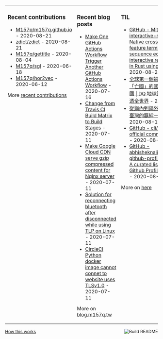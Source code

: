 <table><tr><td valign="top">

### Recent contributions
<!-- recent_contributions starts -->
* [M157q/m157q.github.io](https://github.com/M157q/m157q.github.io) - 2020-08-21
* [zdict/zdict](https://github.com/zdict/zdict) - 2020-08-21
* [M157q/gettitle](https://github.com/M157q/gettitle) - 2020-08-04
* [M157q/sgl](https://github.com/M157q/sgl) - 2020-06-18
* [M157q/hor2vec](https://github.com/M157q/hor2vec) - 2020-06-12
<!-- recent_contributions ends -->
More [recent contributions](https://github.com/M157q/M157q/blob/main/recent_contributions.md)
</td><td valign="top">

### Recent blog posts
<!-- blog starts -->
* [Make One GitHub Actions Workflow Trigger Another GitHub Actions Workflow](https://blog.m157q.tw/posts/2020/07/16/make-one-github-actions-workflow-trigger-another-github-actions-workflow/) - 2020-07-16
* [Change from Travis CI Build Matrix to Build Stages](https://blog.m157q.tw/posts/2020/07/11/change-from-travis-ci-build-matrix-to-build-stages/) - 2020-07-11
* [Make Google Cloud CDN serve gzip compressed content for Nginx server](https://blog.m157q.tw/posts/2020/07/11/make-google-cloud-cdn-serve-gzip-compressed-content-for-nginx-server/) - 2020-07-11
* [Solution for reconnecting bluetooth after disconnected while using TLP on Linux](https://blog.m157q.tw/posts/2020/07/11/solution-for-reconnecting-bluetooth-after-disconnected-while-using-tlp-on-linux/) - 2020-07-11
* [CircleCI Python docker image cannot connet to website uses TLSv1.0](https://blog.m157q.tw/posts/2020/07/11/circleci-python-docker-image-cannot-connet-to-website-uses-tlsv1-0/) - 2020-07-11
<!-- blog ends -->
More on [blog.m157q.tw](https://blog.m157q.tw/)
</td><td valign="top">

### TIL
<!-- tils starts -->
* [GitHub - MitMaro/git-interactive-rebase-tool: Native cross platform full feature terminal based sequence editor for git interactive rebase. Written in Rust using ncurses.](https://github.com/M157q/m157q.github.io/issues/1178) - 2020-08-20
* [全球第一個被COVID-19「亡國」的國家：赫特河公國 | DQ 地球圖輯隊 帶你看透全世界](https://github.com/M157q/m157q.github.io/issues/1177) - 2020-08-14
* [從鍋內到鍋外，看見電鍋與臺灣的羈絆－科技大觀園](https://github.com/M157q/m157q.github.io/issues/1176) - 2020-08-14
* [GitHub - cli/cli: GitHub’s official command line tool](https://github.com/M157q/m157q.github.io/issues/1175) - 2020-08-12
* [GitHub - abhisheknaiidu/awesome-github-profile-readme: 😎 A curated list of awesome Github Profile READMEs 📝](https://github.com/M157q/m157q.github.io/issues/1174) - 2020-08-01
<!-- tils ends -->
More on [here](https://github.com/M157q/m157q.github.io/issues?q=is%3Aissue+is%3Aopen+sort%3Aupdated-desc)
</td></tr></table>

<a href="https://github.com/M157q/M157q/actions"><img src="https://github.com/M157q/M157q/workflows/Build%20README/badge.svg" align="right" alt="Build README"></a> <a href="https://simonwillison.net/2020/Jul/10/self-updating-profile-readme/">How this works</a>
